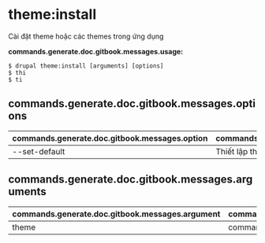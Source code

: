 # theme:install
Cài đặt theme hoặc các themes trong ứng dụng

**commands.generate.doc.gitbook.messages.usage:**
```
$ drupal theme:install [arguments] [options]
$ thi  
$ ti  
```

## commands.generate.doc.gitbook.messages.options
commands.generate.doc.gitbook.messages.option | commands.generate.doc.gitbook.messages.details
-------|-------------
--set-default | Thiết lập theme thành theme mặc định

## commands.generate.doc.gitbook.messages.arguments
commands.generate.doc.gitbook.messages.argument | commands.generate.doc.gitbook.messages.details
---------|-------------
theme | commands.theme.install.options.module
